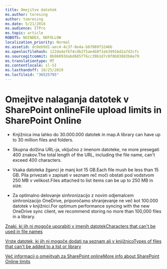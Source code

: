 ```yaml
---
title: Omejitve datotek
ms.author: toresing
author: tomresing
ms.date: 5/21/2018
ms.audience: ITPro
ms.topic: article
ROBOTS: NOINDEX, NOFOLLOW
localization_priority: Normal
ms.assetid: dc0eb9d1-aec4-4c37-8e4a-b67089f3246b
ms.openlocfilehash: 122da4ef674cdb2f5ae4b8f1eb3991bd2a7d2cfc
ms.sourcegitcommit: 0b06093dabd685f76cc39b1d7c0f8b03883b6e79
ms.translationtype: MT
ms.contentlocale: sl-SI
ms.lasthandoff: 10/25/2019
ms.locfileid: "36525795"
---
```

# <a name="file-upload-limits-in-sharepoint-online"></a><span data-ttu-id="b1f00-102">Omejitve nalaganja datotek v SharePoint online</span><span class="sxs-lookup"><span data-stu-id="b1f00-102">File upload limits in SharePoint Online</span></span>

- <span data-ttu-id="b1f00-103">Knjižnica ima lahko do 30.000.000 datotek in map.</span><span class="sxs-lookup"><span data-stu-id="b1f00-103">A library can have up to 30 million files and folders.</span></span>
    
- <span data-ttu-id="b1f00-104">Skupna dolžina URL-ja, vključno z imenom datoteke, ne more presegati 400 znakov.</span><span class="sxs-lookup"><span data-stu-id="b1f00-104">The total length of the URL, including the file name, can't exceed 400 characters.</span></span>
    
- <span data-ttu-id="b1f00-105">Vsaka datoteka žganci je manj kot 15 GB.</span><span class="sxs-lookup"><span data-stu-id="b1f00-105">Each file mush be less than 15 GB.</span></span> <span data-ttu-id="b1f00-106">Pila privezati v zapisati v seznam reč moči obstati pod vodstvom 250 MB v velikost.</span><span class="sxs-lookup"><span data-stu-id="b1f00-106">Files attached to list items can be up to 250 MB in size.</span></span>
    
- <span data-ttu-id="b1f00-107">Za optimalno delovanje sinhronizacijo z novim odjemalcem sinhronizacijo OneDrive, priporočamo shranjevanje ne več kot 100.000 datotek v knjižnici.</span><span class="sxs-lookup"><span data-stu-id="b1f00-107">For optimum performance syncing with the new OneDrive sync client, we recommend storing no more than 100,000 files in a library.</span></span> 
    
[<span data-ttu-id="b1f00-108">Znaki, ki jih ni mogoče uporabiti v imenih datotek</span><span class="sxs-lookup"><span data-stu-id="b1f00-108">Characters that can't be used in file names</span></span>](https://go.microsoft.com/fwlink/?linkid=866430)
  
[<span data-ttu-id="b1f00-109">Vrste datotek, ki jih ni mogoče dodati na seznam ali v knjižnico</span><span class="sxs-lookup"><span data-stu-id="b1f00-109">Types of files that can't be added to a list or library</span></span>](https://go.microsoft.com/fwlink/?linkid=273757)
  
[<span data-ttu-id="b1f00-110">Več informacij o omejitvah za SharePoint online</span><span class="sxs-lookup"><span data-stu-id="b1f00-110">More info about SharePoint Online limits</span></span>](https://go.microsoft.com/fwlink/?linkid=271273)
  

